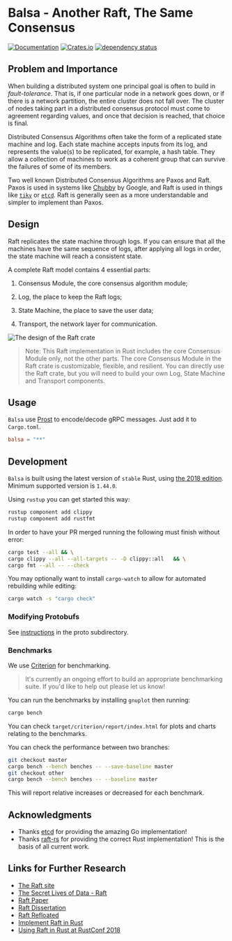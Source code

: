 # Balsa - Another Raft, The Same Consensus

[![Documentation](https://docs.rs/balsa/badge.svg)](https://docs.rs/balsa/)
[![Crates.io](https://img.shields.io/crates/v/raft.svg)](https://crates.io/crates/balsa)
[![dependency status](https://deps.rs/repo/github//balsa/status.svg)](https://deps.rs/repo/github/ritelabs/balsa)

## Problem and Importance

When building a distributed system one principal goal is often to build in *fault-tolerance*. That is, if one particular node in a network goes down, or if there is a network partition, the entire cluster does not fall over. The cluster of nodes taking part in a distributed consensus protocol must come to agreement regarding values, and once that decision is reached, that choice is final.

Distributed Consensus Algorithms often take the form of a replicated state machine and log. Each state machine accepts inputs from its log, and represents the value(s) to be replicated, for example, a hash table. They allow a collection of machines to work as a coherent group that can survive the failures of some of its members.

Two well known Distributed Consensus Algorithms are Paxos and Raft. Paxos is used in systems like [Chubby](http://research.google.com/archive/chubby.html) by Google, and Raft is used in things like [`tikv`](https://github.com/tikv/tikv) or [`etcd`](https://github.com/coreos/etcd/tree/master/raft). Raft is generally seen as a more understandable and simpler to implement than Paxos.

## Design

Raft replicates the state machine through logs. If you can ensure that all the machines have the same sequence of logs, after applying all logs in order, the state machine will reach a consistent state.

A complete Raft model contains 4 essential parts:

1. Consensus Module, the core consensus algorithm module;

2. Log, the place to keep the Raft logs;

3. State Machine, the place to save the user data;

4. Transport, the network layer for communication.

![The design of the Raft crate](media/the-design-of-raft-rs.png)

> Note: This Raft implementation in Rust includes the core Consensus Module only, not the other parts. The core Consensus Module in the Raft crate is customizable, flexible, and resilient. You can directly use the Raft crate, but you will need to build your own Log, State Machine and Transport components.

## Usage

`Balsa` use [Prost](https://github.com/danburkert/prost) to encode/decode gRPC messages. Just add it to `Cargo.toml`.

``` toml
balsa = "**"
```

## Development

`Balsa` is built using the latest version of `stable` Rust, using [the 2018 edition](https://doc.rust-lang.org/edition-guide/rust-2018/).
Minimum supported version is `1.44.0`.

Using `rustup` you can get started this way:

```bash
rustup component add clippy
rustup component add rustfmt
```

In order to have your PR merged running the following must finish without error:

```bash
cargo test --all && \
cargo clippy --all --all-targets -- -D clippy::all   && \
cargo fmt --all -- --check
```

You may optionally want to install `cargo-watch` to allow for automated rebuilding while editing:

```bash
cargo watch -s "cargo check"
```

### Modifying Protobufs

See [instructions](proto/README.md) in the proto subdirectory.

### Benchmarks

We use [Criterion](https://github.com/bheisler/criterion.rs) for benchmarking.

> It's currently an ongoing effort to build an appropriate benchmarking suite. If you'd like to help out please let us know!

You can run the benchmarks by installing `gnuplot` then running:

```bash
cargo bench
```

You can check `target/criterion/report/index.html` for plots and charts relating to the benchmarks.

You can check the performance between two branches:

```bash
git checkout master
cargo bench --bench benches -- --save-baseline master
git checkout other
cargo bench --bench benches -- --baseline master
```

This will report relative increases or decreased for each benchmark.

## Acknowledgments

- Thanks [etcd](https://github.com/coreos/etcd) for providing the amazing Go implementation!
- Thanks [raft-rs](https://github.com/tikv/raft-rs) for providing the correct Rust implementation! This is the basis of all current work.

## Links for Further Research

* [The Raft site](https://raftconsensus.github.io/)
* [The Secret Lives of Data - Raft](http://thesecretlivesofdata.com/raft/)
* [Raft Paper](https://raft.github.io/raft.pdf)
* [Raft Dissertation](https://github.com/ongardie/dissertation#readme)
* [Raft Refloated](https://www.cl.cam.ac.uk/~ms705/pub/papers/2015-osr-raft.pdf)
* [Implement Raft in Rust](https://www.pingcap.com/blog/implement-raft-in-rust/)
* [Using Raft in Rust at RustConf 2018](https://www.youtube.com/watch?v=MSrcdhGRsOE)
